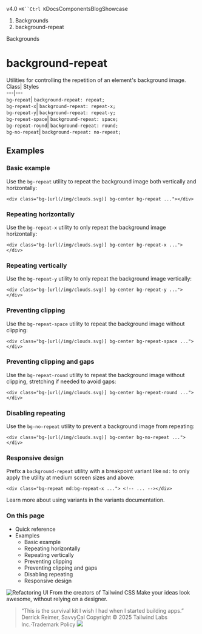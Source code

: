 v4.0
`⌘K``Ctrl K`DocsComponentsBlogShowcase
  1. Backgrounds
  2. background-repeat


Backgrounds
# background-repeat
Utilities for controlling the repetition of an element's background image.
Class| Styles  
---|---  
`bg-repeat`| `background-repeat: repeat;`  
`bg-repeat-x`| `background-repeat: repeat-x;`  
`bg-repeat-y`| `background-repeat: repeat-y;`  
`bg-repeat-space`| `background-repeat: space;`  
`bg-repeat-round`| `background-repeat: round;`  
`bg-no-repeat`| `background-repeat: no-repeat;`  
## Examples
### Basic example
Use the `bg-repeat` utility to repeat the background image both vertically and horizontally:
```
<div class="bg-[url(/img/clouds.svg)] bg-center bg-repeat ..."></div>
```

### Repeating horizontally
Use the `bg-repeat-x` utility to only repeat the background image horizontally:
```
<div class="bg-[url(/img/clouds.svg)] bg-center bg-repeat-x ..."></div>
```

### Repeating vertically
Use the `bg-repeat-y` utility to only repeat the background image vertically:
```
<div class="bg-[url(/img/clouds.svg)] bg-center bg-repeat-y ..."></div>
```

### Preventing clipping
Use the `bg-repeat-space` utility to repeat the background image without clipping:
```
<div class="bg-[url(/img/clouds.svg)] bg-center bg-repeat-space ..."></div>
```

### Preventing clipping and gaps
Use the `bg-repeat-round` utility to repeat the background image without clipping, stretching if needed to avoid gaps:
```
<div class="bg-[url(/img/clouds.svg)] bg-center bg-repeat-round ..."></div>
```

### Disabling repeating
Use the `bg-no-repeat` utility to prevent a background image from repeating:
```
<div class="bg-[url(/img/clouds.svg)] bg-center bg-no-repeat ..."></div>
```

### Responsive design
Prefix a `background-repeat` utility with a breakpoint variant like `md:` to only apply the utility at medium screen sizes and above:
```
<div class="bg-repeat md:bg-repeat-x ..."> <!-- ... --></div>
```

Learn more about using variants in the variants documentation.
### On this page
  * Quick reference
  * Examples
    * Basic example
    * Repeating horizontally
    * Repeating vertically
    * Preventing clipping
    * Preventing clipping and gaps
    * Disabling repeating
    * Responsive design


![Refactoring UI](https://tailwindcss.com/_next/image?url=%2F_next%2Fstatic%2Fmedia%2Fbook-promo.27d91093.png&w=256&q=75)
From the creators of Tailwind CSS
Make your ideas look awesome, without relying on a designer.
> “This is the survival kit I wish I had when I started building apps.”
> Derrick Reimer, SavvyCal
Copyright © 2025 Tailwind Labs Inc.·Trademark Policy
![](https://cdn.usefathom.com/?h=https%3A%2F%2Ftailwindcss.com&p=%2Fdocs%2Fbackground-repeat&r=&sid=PMFMDJGK&qs=%7B%7D&cid=30101386)
